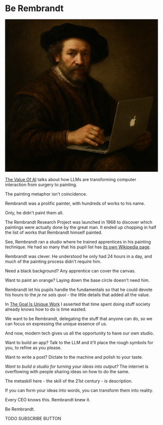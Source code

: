 <!------------------------- REFERENCE LINKS BLOCK ----------------------------------->
[TODO]: some-link
<!----------------------- END REFERENCE LINKS BLOCK --------------------------------->

Be Rembrandt
============

![](./images/image.png)

[The Value Of AI](https://mieubrisse.substack.com/p/the-value-of-ai) talks about how LLMs are transforming computer interaction from surgery to painting.

The painting metaphor isn't coincidence.

Rembrandt was a prolific painter, with hundreds of works to his name.

Only, he didn't paint them all.

The Rembrandt Research Project was launched in 1968 to discover which paintings were actually done by the great man. It ended up chopping in half the list of works that Rembrandt himself painted.

See, Rembrandt ran a studio where he trained apprentices in his painting technique. He had so many that his pupil list has [its own Wikipedia page](https://en.wikipedia.org/wiki/List_of_Rembrandt_pupils).

Rembrandt was clever. He understood he only had 24 hours in a day, and much of the painting process didn't require him.

Need a black background? Any apprentice can cover the canvas.

Want to paint an orange? Laying down the base circle doesn't need him.

Rembrandt let his pupils handle the fundamentals so that he could devote his hours to the _je ne sais quoi_ - the little details that added all the value.

In [The Goal Is Unique Work](https://mieubrisse.substack.com/p/the-goal-is-unique-work) I asserted that time spent doing stuff society already knows how to do is time wasted.

We want to be Rembrandt, delegating the stuff that anyone can do, so we can focus on expressing the unique essence of us.

And now, modern tech gives us all the opportunity to have our own studio.

Want to build an app? Talk to the LLM and it'll place the rough symbols for you, to refine as you please.

Want to write a post? Dictate to the machine and polish to your taste.

_Want to build a studio for turning your ideas into output?_ The internet is overflowing with people sharing ideas on how to do the same.

The metaskill here - the skill of the 21st century - is description.

If you can form your ideas into words, you can transform them into reality.

Every CEO knows this. Rembrandt knew it.

Be Rembrandt.

TODO SUBSCRIBE BUTTON

<!------------------ IG POST DESCRIPTION --------------------->
<!--
TODO

🐒 Full article at link in bio.
-->

<!-------------------- IG STORY TEXT ------------------------->
<!--
TODO
-->
